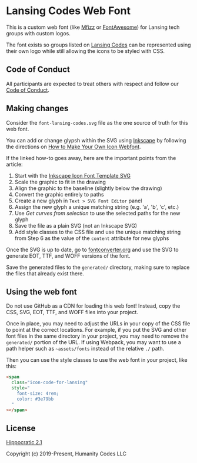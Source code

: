 # Lansing Codes Web Font

This is a custom web font (like [Mfizz](http://fizzed.com/oss/font-mfizz) or
[FontAwesome](https://fontawesome.com/)) for Lansing tech groups with custom
logos.

The font exists so groups listed on [Lansing Codes](https://www.lansing.codes)
can be represented using their own logo while still allowing the icons to be
styled with CSS.

## Code of Conduct
All participants are expected to treat others with respect and follow our [Code of Conduct](https://www.lansing.codes/code-of-conduct/).

## Making changes

Consider the `font-lansing-codes.svg` file as the one source of truth for this
web font.

You can add or change glypsh within the SVG using
[Inkscape](https://inkscape.org/) by following the directions on
[How to Make Your Own Icon Webfont](https://www.webdesignerdepot.com/2012/01/how-to-make-your-own-icon-webfont/).

If the linked how-to goes away, here are the important points from
the article:

1. Start with the [Inkscape Icon Font Template SVG](https://github.com/Heydon/Community-Icon-Font/blob/master/resources/inkscape_iconfont_canvas_template.svg)
2. Scale the graphic to fit in the drawing
3. Align the graphic to the baseline (slightly below the drawing)
4. Convert the graphic entirely to paths
5. Create a new glyph in `Text > SVG Font Editor` panel
6. Assign the new glyph a unique matching string (e.g. 'a', 'b', 'c', etc.)
7. Use _Get curves from selection_ to use the selected paths for the new glyph
8. Save the file as a plain SVG (not an Inkscape SVG)
9. Add style classes to the CSS file and use the unique matching string from
   Step 6 as the value of the `content` attribute for new glyphs

Once the SVG is up to date, go to
[fontconverter.org](https://www.fontconverter.org/) and use the SVG to generate
EOT, TTF, and WOFF versions of the font.

Save the generated files to the `generated/` directory, making sure to replace
the files that already exist there.

## Using the web font

Do not use GitHub as a CDN for loading this web font! Instead, copy the CSS,
SVG, EOT, TTF, and WOFF files into your project.

Once in place, you may need to adjust the URLs in your copy of the CSS file to
point at the correct locations. For example, if you put the SVG and other font
files in the same directory in your project, you may need to remove the
`generated/` portion of the URL. If using Webpack, you may want to use a path
helper such as `~assets/fonts` instead of the relative `./` path.

Then you can use the style classes to use the web font in your project, like
this:

``` html
<span
  class="icon-code-for-lansing"
  style="
    font-size: 4rem;
    color: #3e79bb
  "
></span>
```

## License

[Hippocratic 2.1](https://firstdonoharm.dev)

Copyright (c) 2019-Present, Humanity Codes LLC